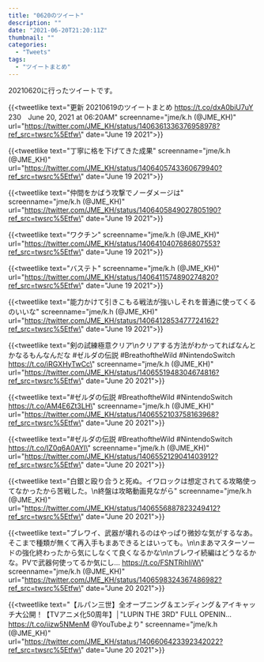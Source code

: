 ```yaml
---
title: "0620のツイート"
description: ""
date: "2021-06-20T21:20:11Z"
thumbnail: ""
categories:
  - "Tweets"
tags:
  - "ツイートまとめ"
---
```

20210620に行ったツイートです。
<!--more-->
{{<tweetlike text=\"更新 20210619のツイートまとめ https://t.co/dxA0biU7uY 230　June 20, 2021 at 06:20AM\" screenname=\"jme/k.h (@JME_KH)\" url=\"https://twitter.com/JME_KH/status/1406361336376958978?ref_src=twsrc%5Etfw\" date=\"June 19 2021\">}}

{{<tweetlike text=\"丁寧に格を下げてきた成果\" screenname=\"jme/k.h (@JME_KH)\" url=\"https://twitter.com/JME_KH/status/1406405743360679940?ref_src=twsrc%5Etfw\" date=\"June 19 2021\">}}

{{<tweetlike text=\"仲間をかばう攻撃でノーダメージは\" screenname=\"jme/k.h (@JME_KH)\" url=\"https://twitter.com/JME_KH/status/1406405849027805190?ref_src=twsrc%5Etfw\" date=\"June 19 2021\">}}

{{<tweetlike text=\"ワクチン\" screenname=\"jme/k.h (@JME_KH)\" url=\"https://twitter.com/JME_KH/status/1406410407686807553?ref_src=twsrc%5Etfw\" date=\"June 19 2021\">}}

{{<tweetlike text=\"バステト\" screenname=\"jme/k.h (@JME_KH)\" url=\"https://twitter.com/JME_KH/status/1406411574890274820?ref_src=twsrc%5Etfw\" date=\"June 19 2021\">}}

{{<tweetlike text=\"能力かけて引きこもる戦法が強いしそれを普通に使ってくるのいいな\" screenname=\"jme/k.h (@JME_KH)\" url=\"https://twitter.com/JME_KH/status/1406412853477724162?ref_src=twsrc%5Etfw\" date=\"June 19 2021\">}}

{{<tweetlike text=\"剣の試練極意クリア\nクリアする方法がわかってればなんとかなるもんなんだな #ゼルダの伝説 #BreathoftheWild #NintendoSwitch https://t.co/iRGXHyTwCc\" screenname=\"jme/k.h (@JME_KH)\" url=\"https://twitter.com/JME_KH/status/1406551948304674816?ref_src=twsrc%5Etfw\" date=\"June 20 2021\">}}

{{<tweetlike text=\"#ゼルダの伝説 #BreathoftheWild #NintendoSwitch https://t.co/AM4E6Zt3LH\" screenname=\"jme/k.h (@JME_KH)\" url=\"https://twitter.com/JME_KH/status/1406552103758163968?ref_src=twsrc%5Etfw\" date=\"June 20 2021\">}}

{{<tweetlike text=\"#ゼルダの伝説 #BreathoftheWild #NintendoSwitch https://t.co/IZ0q6A0AYl\" screenname=\"jme/k.h (@JME_KH)\" url=\"https://twitter.com/JME_KH/status/1406552129041403912?ref_src=twsrc%5Etfw\" date=\"June 20 2021\">}}

{{<tweetlike text=\"白銀と殴り合うと死ぬ。イワロックは想定されてる攻略使ってなかったから苦戦した。\n終盤は攻略動画見ながら\" screenname=\"jme/k.h (@JME_KH)\" url=\"https://twitter.com/JME_KH/status/1406556887823249412?ref_src=twsrc%5Etfw\" date=\"June 20 2021\">}}

{{<tweetlike text=\"ブレワイ、武器が壊れるのはやっぱり微妙な気がするなあ。そこまで種類が無くて再入手もまあできるとはいっても。\n\nまあマスターソードの強化終わったから気にしなくて良くなるかな\n\nブレワイ続編はどうなるかな。PVで武器何使ってるか気にし… https://t.co/FSNTRihliW\" screenname=\"jme/k.h (@JME_KH)\" url=\"https://twitter.com/JME_KH/status/1406598324367486982?ref_src=twsrc%5Etfw\" date=\"June 20 2021\">}}

{{<tweetlike text=\"【ルパン三世】全オープニング＆エンディング＆アイキャッチ大公開！【TVアニメ化50周年】│\"LUPIN THE 3RD\" FULL OPENIN... https://t.co/iizw5NMenM @YouTubeより\" screenname=\"jme/k.h (@JME_KH)\" url=\"https://twitter.com/JME_KH/status/1406606423392342022?ref_src=twsrc%5Etfw\" date=\"June 20 2021\">}}

